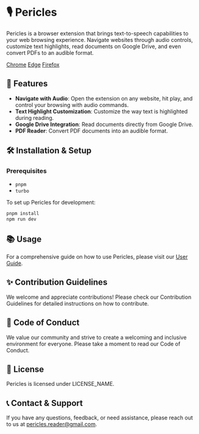# 🎙️ Pericles

Pericles is a browser extension that brings text-to-speech capabilities to your web browsing experience. Navigate websites through audio controls, customize text highlights, read documents on Google Drive, and even convert PDFs to an audible format.

[Chrome](https://chrome.google.com/webstore/detail/pericles-text-to-speech-s/oacindbdmlbdeidohafnfocfckkhjlbg)
[Edge](https://microsoftedge.microsoft.com/addons/detail/pericles-text-to-speech-/dicmdfflmlkogaplldmicpmpjdoiahgf)
[Firefox](https://addons.mozilla.org/en-US/firefox/addon/pericles/)

## 🌟 Features

- **Navigate with Audio**: Open the extension on any website, hit play, and control your browsing with audio commands.
- **Text Highlight Customization**: Customize the way text is highlighted during reading.
- **Google Drive Integration**: Read documents directly from Google Drive.
- **PDF Reader**: Convert PDF documents into an audible format.

## 🛠️ Installation & Setup

### Prerequisites

- `pnpm`
- `turbo`

To set up Pericles for development:

```sh
pnpm install
npm run dev
```

## 📚 Usage

For a comprehensive guide on how to use Pericles, please visit our [User Guide](https://getpericles.com/user-guide#start).

## ✨ Contribution Guidelines

We welcome and appreciate contributions! Please check our Contribution Guidelines for detailed instructions on how to contribute.

## 🤝 Code of Conduct

We value our community and strive to create a welcoming and inclusive environment for everyone. Please take a moment to read our Code of Conduct.

## 🔐 License

Pericles is licensed under LICENSE_NAME.

## 📞 Contact & Support

If you have any questions, feedback, or need assistance, please reach out to us at pericles.reader@gmail.com.
